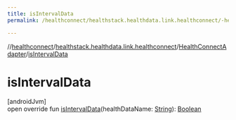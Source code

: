 ```yaml
---
title: isIntervalData
permalink: /healthconnect/healthstack.healthdata.link.healthconnect/-health-connect-adapter/is-interval-data.html

---
```

//[healthconnect](/healthconnect.html)/[healthstack.healthdata.link.healthconnect](../index.html)/[HealthConnectAdapter](index.html)/[isIntervalData](is-interval-data.html)



# isIntervalData



[androidJvm]\
open override fun [isIntervalData](is-interval-data.html)(healthDataName: [String](https://kotlinlang.org/api/latest/jvm/stdlib/kotlin/-string/index.html)): [Boolean](https://kotlinlang.org/api/latest/jvm/stdlib/kotlin/-boolean/index.html)




